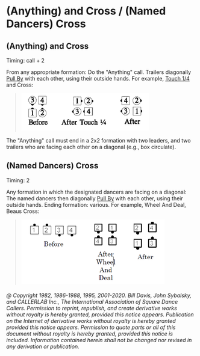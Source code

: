 
# (Anything) and Cross / (Named Dancers) Cross

## (Anything) and Cross

Timing: call + 2

From any appropriate formation: Do the "Anything" call.
Trailers diagonally [Pull By](../b1/pull_by.md) with each other, using their
outside hands. For
example, [Touch 1/4](../b2/touch_a_quarter.md) and Cross:

> 
> ![alt](anything_and_cross_1a.png)![alt](anything_and_cross_1b.png)![alt](anything_and_cross_1c.png)
> 

The "Anything" call must end in a 2x2 formation with two leaders,
and two trailers who are facing each
other on a diagonal (e.g., box circulate).

## (Named Dancers) Cross

Timing: 2

Any formation in which the designated dancers are facing on a diagonal: The named dancers then
diagonally [Pull By](../b1/pull_by.md) with each other, using their outside hands.
Ending formation: various. For example,
Wheel And Deal, Beaus Cross:

>
> ![alt](named_dancers_cross_1a.png)![alt](named_dancers_cross_1b.png)![alt](named_dancers_cross_1c.png)
>

###### @ Copyright 1982, 1986-1988, 1995, 2001-2020. Bill Davis, John Sybalsky, and CALLERLAB Inc., The International Association of Square Dance Callers. Permission to reprint, republish, and create derivative works without royalty is hereby granted, provided this notice appears. Publication on the Internet of derivative works without royalty is hereby granted provided this notice appears. Permission to quote parts or all of this document without royalty is hereby granted, provided this notice is included. Information contained herein shall not be changed nor revised in any derivation or publication.

